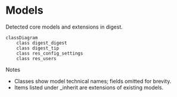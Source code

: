 # Models

Detected core models and extensions in digest.

```mermaid
classDiagram
    class digest_digest
    class digest_tip
    class res_config_settings
    class res_users
```

Notes
- Classes show model technical names; fields omitted for brevity.
- Items listed under _inherit are extensions of existing models.
